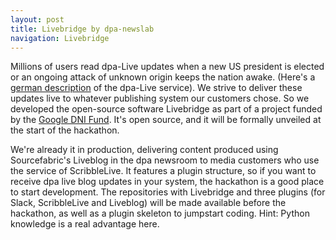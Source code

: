 ```yaml
---
layout: post
title: Livebridge by dpa-newslab
navigation: Livebridge
---
```


Millions of users read dpa-Live updates when a new US president is elected or an ongoing attack of unknown origin keeps the nation awake. (Here's a [german description](https://www.dpa.com/de/produkte-services/liveticker-newsblogs/#liveticker) of the dpa-Live service). We strive to deliver these updates live to whatever publishing system our customers chose. So we developed the open-source software Livebridge as part of a project funded by the [Google DNI Fund](https://blog.sourcefabric.org/en/news/blog/3434/Introducing-Live-Coverage-Ecosystem-funded-by-Google.htm). It's open source, and it will be formally unveiled at the start of the hackathon. 

We're already it in production, delivering content produced using Sourcefabric's Liveblog in the dpa newsroom to media customers who use the service of ScribbleLive. It features a plugin structure, so if you want to receive dpa live blog updates in your system, the hackathon is a good place to start development. The repositories with Livebridge and three plugins (for Slack, ScribbleLive and Liveblog) will be made available before the hackathon, as well as a plugin skeleton to jumpstart coding. Hint: Python knowledge is a real advantage here.

